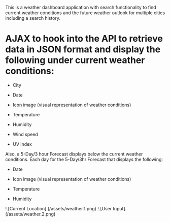 This is a weather dashboard application with search functionality to find current weather conditions and the future weather outlook for multiple cities including a search history.

# AJAX to hook into the API to retrieve data in JSON format and display the following under current weather conditions:

  * City

  * Date

  * Icon image (visual representation of weather conditions)

  * Temperature

  * Humidity

  * Wind speed

  * UV index

Also, a 5-Day/3 hour Forecast displays below the current weather conditions. Each day for the 5-Day/3hr Forecast that displays the following:

  * Date

  * Icon image (visual representation of weather conditions)

  * Temperature

  * Humidity


!.[Current Location].(/assets/weather.1.png)
!.[User Input].(/assets/weather.2.png)


